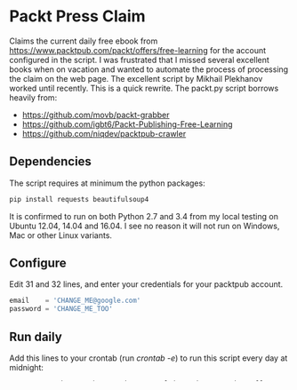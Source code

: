 # Packt Press Claim

Claims the current daily free ebook from https://www.packtpub.com/packt/offers/free-learning for the account configured in the script. I was frustrated that I missed several excellent books when on vacation and wanted to automate the process of processing the claim on the web page. The excellent script by Mikhail Plekhanov worked until recently. This is a quick rewrite. The packt.py script borrows heavily from:
 * https://github.com/movb/packt-grabber
 * https://github.com/igbt6/Packt-Publishing-Free-Learning
 * https://github.com/niqdev/packtpub-crawler

## Dependencies

The script requires at minimum the python packages:

```sh
pip install requests beautifulsoup4
```

It is confirmed to run on both Python 2.7 and 3.4 from my local testing on Ubuntu 12.04, 14.04 and 16.04. I see no reason it will not run on Windows, Mac or other Linux variants.

## Configure

Edit 31 and 32 lines, and enter your credentials for your packtpub account.

```python
email    = 'CHANGE_ME@google.com'
password = 'CHANGE_ME_TOO'
```

## Run daily

Add this lines to your crontab (run _crontab -e_) to run this script every day at midnight:
```
0 0 * * * python /path/to/packt-press-claim/packt.py &>/dev/null
```

## Feedback

I welcome feedback. This is not the most elegant code.

